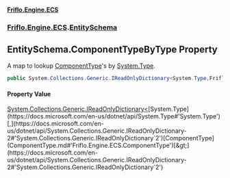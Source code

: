 #### [Friflo.Engine.ECS](index.md#'index')
### [Friflo.Engine.ECS](Friflo.Engine.ECS.md#'Friflo.Engine.ECS').[EntitySchema](EntitySchema.md#'Friflo.Engine.ECS.EntitySchema')

## EntitySchema.ComponentTypeByType Property

A map to lookup [ComponentType](ComponentType.md#'Friflo.Engine.ECS.ComponentType')'s by [System.Type](https://docs.microsoft.com/en-us/dotnet/api/System.Type#'System.Type').

```csharp
public System.Collections.Generic.IReadOnlyDictionary<System.Type,Friflo.Engine.ECS.ComponentType> ComponentTypeByType { get; }
```

#### Property Value
[System.Collections.Generic.IReadOnlyDictionary&lt;](https://docs.microsoft.com/en-us/dotnet/api/System.Collections.Generic.IReadOnlyDictionary-2#'System.Collections.Generic.IReadOnlyDictionary`2')[System.Type](https://docs.microsoft.com/en-us/dotnet/api/System.Type#'System.Type')[,](https://docs.microsoft.com/en-us/dotnet/api/System.Collections.Generic.IReadOnlyDictionary-2#'System.Collections.Generic.IReadOnlyDictionary`2')[ComponentType](ComponentType.md#'Friflo.Engine.ECS.ComponentType')[&gt;](https://docs.microsoft.com/en-us/dotnet/api/System.Collections.Generic.IReadOnlyDictionary-2#'System.Collections.Generic.IReadOnlyDictionary`2')